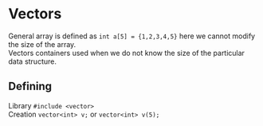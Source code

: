 # Vectors
General array is defined as `int a[5] = {1,2,3,4,5}` here we cannot modify the size of the array.  
Vectors containers used when we do not know the size of the particular data structure.  

## Defining
Library `#include <vector>`  
Creation `vector<int> v;` or `vector<int> v(5);`
